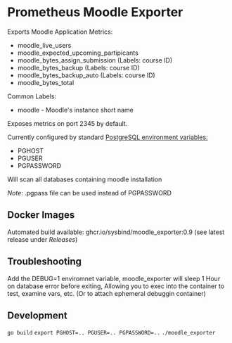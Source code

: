 # Prometheus Moodle Exporter

Exports Moodle Application Metrics:

- moodle_live_users
- moodle_expected_upcoming_partipicants
- moodle_bytes_assign_submission (Labels: course ID)
- moodle_bytes_backup (Labels: course ID)
- moodle_bytes_backup_auto (Labels: course ID)
- moodle_bytes_total

Common Labels:
- moodle - Moodle's instance short name

Exposes metrics on port 2345 by default.

Currently configured by standard [PostgreSQL environment variables:](https://www.postgresql.org/docs/current/libpq-envars.html)
- PGHOST
- PGUSER
- PGPASSWORD

Will scan all databases containing moodle installation

_Note_: .pgpass file can be used instead of PGPASSWORD


## Docker Images
Automated build available: ghcr.io/sysbind/moodle_exporter:0.9
(see latest release under _Releases_)

## Troubleshooting
Add the DEBUG=1 enviromnet variable, 
moodle_exporter will sleep 1 Hour on database error before exiting,
Allowing you to exec into the container to test, examine vars, etc.
(Or to attach ephemeral debuggin container)


## Development

```go build```
```export PGHOST=.. PGUSER=.. PGPASSWORD=..```
```./moodle_exporter```
